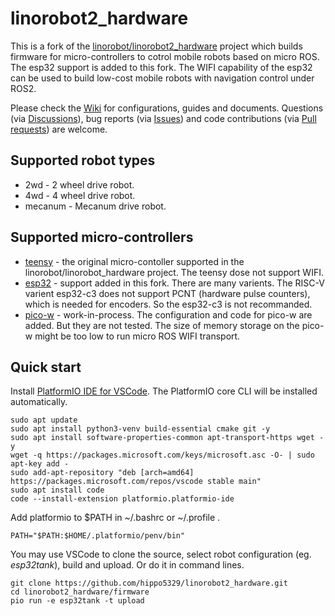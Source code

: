# linorobot2_hardware

This is a fork of the [linorobot/linorobot2_hardware](https://github.com/linorobot/linorobot2_hardware) project which builds firmware for micro-controllers to cotrol mobile robots based on micro ROS. The esp32 support is added to this fork. The WIFI capability of the esp32 can be used to build low-cost mobile robots with navigation control under ROS2.

Please check the [Wiki](https://github.com/hippo5329/linorobot2_hardware/wiki) for configurations, guides and documents.
Questions (via [Discussions](https://github.com/hippo5329/linorobot2_hardware/discussions)),
bug reports (via [Issues](https://github.com/hippo5329/linorobot2_hardware/issues)) and
code contributions (via [Pull requests](https://github.com/hippo5329/linorobot2_hardware/pulls)) are welcome.

## Supported robot types

- 2wd - 2 wheel drive robot.
- 4wd - 4 wheel drive robot.
- mecanum - Mecanum drive robot.

## Supported micro-controllers

- [teensy](https://www.pjrc.com/teensy/) - the original micro-contoller supported in the linorobot/linorobot_hardware project. The teensy dose not support WIFI.
- [esp32](https://en.wikipedia.org/wiki/ESP32) - support added in this fork. There are many varients. The RISC-V varient esp32-c3 does not support PCNT (hardware pulse counters), which is needed for encoders. So the esp32-c3 is not recommanded.
- [pico-w](https://www.raspberrypi.com/documentation/microcontrollers/raspberry-pi-pico.html) - work-in-process. The configuration and code for pico-w are added. But they are not tested. The size of memory storage on the pico-w might be too low to run micro ROS WIFI transport.

## Quick start

Install [PlatformIO IDE for VSCode](https://platformio.org/install/ide?install=vscode). The PlatformIO core CLI will be installed automatically.

    sudo apt update
    sudo apt install python3-venv build-essential cmake git -y
    sudo apt install software-properties-common apt-transport-https wget -y
    wget -q https://packages.microsoft.com/keys/microsoft.asc -O- | sudo apt-key add -
    sudo add-apt-repository "deb [arch=amd64] https://packages.microsoft.com/repos/vscode stable main"
    sudo apt install code
    code --install-extension platformio.platformio-ide

 Add platformio to $PATH in ~/.bashrc or ~/.profile .

    PATH="$PATH:$HOME/.platformio/penv/bin"

You may use VSCode to clone the source, select robot configuration (eg. *esp32tank*), build and upload. Or do it in command lines.

    git clone https://github.com/hippo5329/linorobot2_hardware.git
    cd linorobot2_hardware/firmware
    pio run -e esp32tank -t upload

